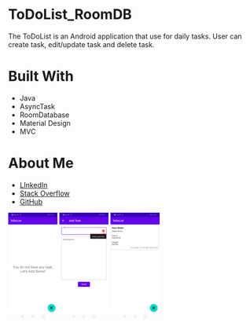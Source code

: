 # ToDoList_RoomDB
The ToDoList is an Android application that use for daily tasks. User can create task, edit/update task and delete task.

<h1>Built With</h1>
<ul>
<li>Java</li>
<li>AsyncTask</li>
<li>RoomDatabase</li>
<li>Material Design</li>
<li>MVC</li>
</ul>

<h1>About Me</h1>
<ul>
<li><a href="https://www.linkedin.com/in/aftabalam014/">LInkedIn</a></li>
<li><a href="https://stackoverflow.com/users/11369023/aftab-alam">Stack Overflow</a></li>
<li><a href="https://github.com/aftabalam014">GitHub</a></li>
</ul>

<p float="left">
  <img src="/screenshot/1.jpeg" width="100" />
  <img src="/screenshot/2.jpeg" width="100" /> 
  <img src="/screenshot/3.jpeg" width="100" />
</p>
